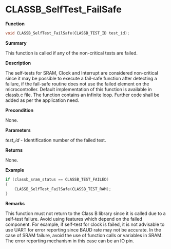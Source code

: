 # CLASSB_SelfTest_FailSafe
**Function**

```c
void CLASSB_SelfTest_FailSafe(CLASSB_TEST_ID test_id);
```

**Summary**

This function is called if any of the non-critical tests are failed.

**Description**

The self-tests for SRAM, Clock and Interrupt are considered non-critical since it may be possible
to execute a fail-safe function after detecting a failure, if the fail-safe routine does not use
the failed element on the microcontroller. Default implementation of this function is available
in classb.c file. The function contains an infinite loop. Further code shall be added as per the application need.

**Precondition**

None.

**Parameters**

*test_id* - Identification number of the failed test.

**Returns**

None.

**Example**

```c
if (classb_sram_status == CLASSB_TEST_FAILED)
{
    CLASSB_SelfTest_FailSafe(CLASSB_TEST_RAM);
}
```

**Remarks**

This function must not return to the Class B library since it is called due to a self-test failure.
Avoid using features which depend on the failed component. For example, if self-test for clock is failed,
it is not advisable to use UART for error reporting since BAUD rate may not be accurate. In the case of
SRAM failure, avoid the use of function calls or variables in SRAM. The error reporting mechanism in this
case can be an IO pin.

